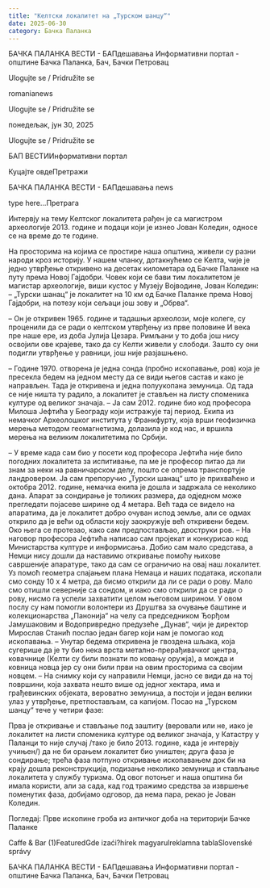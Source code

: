 ```yaml
---
title: "Келтски локалитет на „Турском шанцу“"
date: 2025-06-30
category: Бачка Паланка
---
```


БАЧКА ПАЛАНКА ВЕСТИ - БАПдешавања Информативни портал - општине Бачка Паланка, Бач, Бачки Петровац

Ulogujte se / Pridružite se

romanianews

Ulogujte se / Pridružite se

понедељак, јун 30, 2025

Ulogujte se / Pridružite se

БАП ВЕСТИИнформативни портал

Куцајте овдеПретражи

БАЧКА ПАЛАНКА ВЕСТИ - БАПдешавања news

type here...Претрага

Интервју на тему Келтског локалитета рађен је са магистром археологије 2013. године и подаци који је изнео Јован Коледин, односе се на време до те године.

На просторима на којима се простире наша општина, живели су разни народи кроз историју. У нашем чланку, дотакнућемо се Келта, чије је једно утврђење откривено на десетак километара од Бачке Паланке на путу према Новој Гајдобри. Човек који се бави тим локалитетом је магистар археологије, виши кустос у Музеју Војводине, Јован Коледин:
– „Турски шанац“ је локалитет на 10 км од Бачке Паланке према Новој Гајдобри, на потезу који сељаци још зову и „Обрва“.


– Он је откривен 1965. године и тадашњи археолози, моје колеге, су проценили да се ради о келтском утврђењу из прве половине И века пре наше ере, из доба Јулија Цезара. Римљани у то доба још нису освојили ове крајеве, тако да су Келти живели у слободи. Зашто су они подигли утврђење у равници, још није разјашњено.


– Године 1970. отворена је једна сонда (пробно ископавање, ров) која је пресекла бедем на једном месту да се види његов састав и како је направљен. Тада је откривена и једна полуукопана земуница. Од тада се није ништа ту радило, а локалитет је стављен на листу споменика културе од великог значаја.
– Ја сам 2012. године био код професора Милоша Јефтића у Београду који истражује тај период. Екипа из немачког Археолошког института у Франкфурту, која врши геофизичка мерења методом геомагнетизма, долазила је код нас, и вршила мерења на великим локалитетима по Србији.


– У време када сам био у посети код професора Јефтића није било погодних локалитета за испитивање, па ме је професор питао да ли знам за неки на равничарском делу, пошто се опрема транспортује ландровером. Ја сам препоручио „Турски шанац“ што је прихваћено и октобра 2012. године, немачка екипа је дошла и задржала се неколико дана. Апарат за сондирање је толиких размера, да одједном може прегледати појасеве ширине од 4 метара. Већ тада се видело на апаратима, да је локалитет добро очуван испод земље, али се одмах открило да је већи од области коју заокружује већ откривени бедем.
Око њега се протезао, како сам предпостављао, двоструки ров.
– На наговор професора Јефтића написао сам пројекат и конкурисао код Министарства културе и информисања. Добио сам мало средстава, а Немци нису дошли да наставимо откривање помоћу њихове савршеније апаратуре, тако да сам се ограничио на овај наш локалитет. Уз помоћ геометра спајањем плана Немаца и наших података, ископали смо сонду 10 x 4 метра, да бисмо открили да ли се ради о рову. Мало смо отишли северније са сондом, и иако смо открили да се ради о рову, нисмо га успели захватити целом његовом ширином. У овом послу су нам помогли волонтери из Друштва за очување баштине и колекционарства „Панонија“ на челу са председником Ђорђом Јамушаковим и Водопривредно предузеће „Дунав“, чији је директор Мирослав Станић послао један багер који нам је помогао код ископавања.
– Унутар бедема откривена је гвоздена шљака, која сугерише да је ту био нека врста метално-прерађивачког центра, ковачнице (Келти су били познати по ковању оружја), а можда и ковница новца јер су они били први на овим просторима са својим новцем.
– На снимку који су направили Немци, јасно се види да на тој површини, која захвата нешто више од једног хектара, има и грађевинских објеката, вероватно земуница, а постоји и један велики улаз у утврђење, претпостављам, са капијом.
Посао на „Турском шанцу“ тече у четири фазе:

Прва је откривање и стављање под заштиту (веровали или не, иако је локалитет на листи споменика културе од великог значаја, у Катастру у Паланци то није случај /тако је било 2013. године, када је интервју учињен/) да не би орањем локалитет био уништен;
друга фаза је сондирање;
трећа фаза потпуно откривање ископавањем док би на крају дошла реконструкција, подизање неколико земуница и стављање локалитета у службу туризма. Од овог потоњег и наша општина би имала користи, али за сада, кад год тражимо средства за извршење поменутих фаза, добијамо одговор, да нема пара, рекао је Јован Коледин.


Погледај: Прве ископине гроба из античког доба на територији Бачке Паланке

Caffe & Bar (1)FeaturedGde izaći?hírek magyarulreklamna tablaSlovenské správy

БАЧКА ПАЛАНКА ВЕСТИ - БАПдешавања Информативни портал - општине Бачка Паланка, Бач, Бачки Петровац
